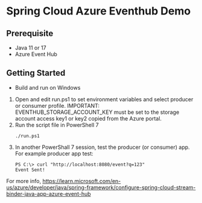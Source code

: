 # Spring Cloud Azure Eventhub Demo 

## Prerequisite
* Java 11 or 17
* Azure Event Hub 


## Getting Started

* Build and run on Windows
1. Open and edit run.ps1 to set environment variables and select producer or consumer profile.
   IMPORTANT: EVENTHUB_STORAGE_ACCOUNT_KEY must be set to the storage account access key1 or key2 copied from the Azure portal.
3. Run the script file in PowerShell 7
    ```
    ./run.ps1
    ```
4. In another PowerShall 7 session, test the producer (or consumer) app.
   For example producer app test:
    ```
    PS C:\> curl "http://localhost:8080/event?q=123"
    Event Sent!
    ```

For more info, https://learn.microsoft.com/en-us/azure/developer/java/spring-framework/configure-spring-cloud-stream-binder-java-app-azure-event-hub 
